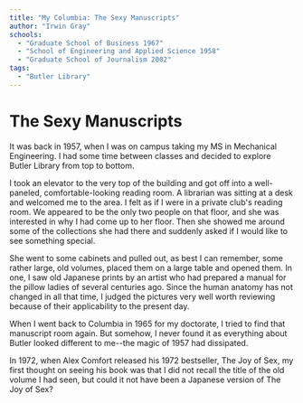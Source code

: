 ```yaml
---
title: "My Columbia: The Sexy Manuscripts"
author: "Irwin Gray"
schools:
  - "Graduate School of Business 1967"
  - "School of Engineering and Applied Science 1958"
  - "Graduate School of Journalism 2002"
tags:
  - "Butler Library"
---
```


# The Sexy Manuscripts

It was back in 1957, when I was on campus taking my MS in Mechanical Engineering.  I had some time between classes and decided to explore Butler Library from top to bottom.

I took an elevator to the very top of the building and got off into a well-paneled, comfortable-looking reading room.  A librarian was sitting at a desk and welcomed me to the area.  I felt as if I were in a private club's reading room.  We appeared to be the only two people on that floor, and she was interested in why I had come up to her floor. Then she showed me around some of the collections she had there and suddenly asked if I would like to see something special.

She went to some cabinets and pulled out, as best I can remember, some rather large, old volumes, placed them on a large table and opened them.  In one, I saw old Japanese prints by an artist who had prepared a manual for the pillow ladies of several centuries ago.  Since the human anatomy has not changed in all that time, I judged the pictures very well worth reviewing because of their applicability to the present day.

When I went back to Columbia in 1965 for my doctorate, I tried to find that manuscript room again.  But somehow, I never found it as everything about Butler looked different to me--the magic of 1957 had dissipated.

In 1972, when Alex Comfort released his 1972 bestseller, The Joy of Sex, my first thought on seeing his book was that I did not recall the title of the old volume I had seen, but could it not have been a Japanese version of The Joy of Sex?
